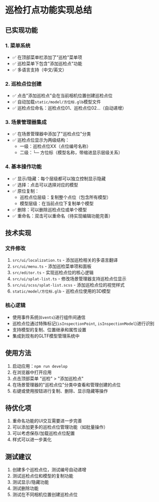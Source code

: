 # 巡检打点功能实现总结

## 已实现功能

### 1. 菜单系统
- ✅ 在顶部菜单栏添加了"巡检"菜单项
- ✅ 巡检菜单下包含"添加巡检点"功能
- ✅ 多语言支持（中文/英文）

### 2. 巡检点位创建
- ✅ 点击"添加巡检点"会在当前相机位置创建巡检点位
- ✅ 自动加载`static/model/方位标.glb`模型文件
- ✅ 巡检点位命名：巡检点位01、巡检点位02...（自动递增）

### 3. 场景管理器集成
- ✅ 在场景管理器中添加了"巡检点位"分类
- ✅ 巡检点位显示为两级结构：
  - 一级：巡检点位XX（点位编号名称）
  - 二级：└─ 方位标（模型名称，带缩进显示层级关系）

### 4. 基本操作功能
- ✅ 显示/隐藏：每个层级都可以独立控制显示隐藏
- ✅ 选择：点击可以选择对应的模型
- ✅ 原位复制：
  - 巡检点位层级：复制整个点位（包含所有模型）
  - 模型层级：在当前点位下复制单个模型
- ✅ 删除：可以删除巡检点位或单个模型
- ✅ 重命名：双击可以重命名（待实现编辑功能完善）

## 技术实现

### 文件修改
1. `src/ui/localization.ts` - 添加巡检相关的多语言翻译
2. `src/ui/menu.ts` - 添加巡检菜单项和面板
3. `src/editor.ts` - 实现巡检点位的核心逻辑
4. `src/ui/splat-list.ts` - 修改场景管理器支持巡检点位显示
5. `src/ui/scss/splat-list.scss` - 添加巡检点位的视觉样式
6. `static/model/方位标.glb` - 巡检点位使用的3D模型

### 核心逻辑
- 使用事件系统(`Events`)进行组件间通信
- 巡检点位通过特殊标记(`isInspectionPoint`, `isInspectionModel`)进行识别
- 支持模型的复制、位置继承和属性设置
- 集成到现有的GLTF模型管理系统中

## 使用方法

1. 启动应用：`npm run develop`
2. 在浏览器中打开应用
3. 点击顶部菜单 "巡检" > "添加巡检点"
4. 在场景管理器的"巡检点位"分类中查看和管理创建的点位
5. 右键或使用按钮进行复制、删除、显示隐藏等操作

## 待优化项

1. 重命名功能的UI交互需要进一步完善
2. 可以添加更多的巡检点位管理功能（如批量操作）
3. 可以考虑保存/加载巡检点位配置
4. 样式可以进一步美化

## 测试建议

1. 创建多个巡检点位，测试编号自动递增
2. 测试巡检点位和模型的复制功能
3. 测试显示/隐藏功能
4. 测试删除功能
5. 测试在不同相机位置创建巡检点位